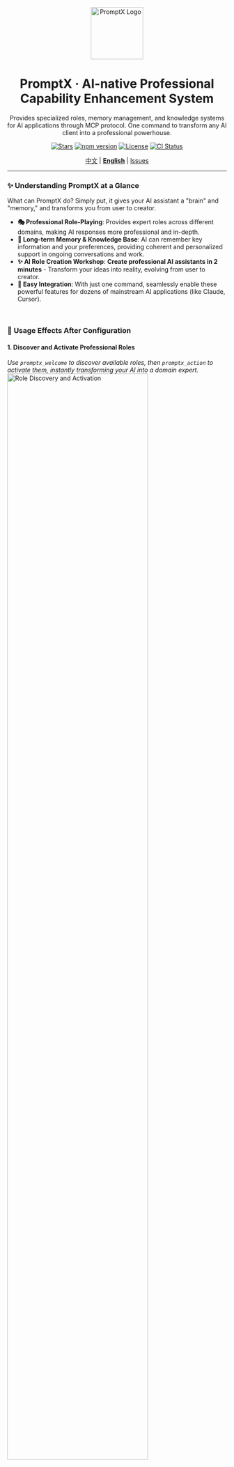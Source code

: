 <div align="center">
  <img src="assets/logo/Creative PromptX Duck Logo 4.svg" alt="PromptX Logo" width="120" height="120"/>
  <h1>PromptX · AI-native Professional Capability Enhancement System</h1>
  <p>Provides specialized roles, memory management, and knowledge systems for AI applications through MCP protocol. One command to transform any AI client into a professional powerhouse.</p>

  <!-- Badges -->
  <p>
    <a href=" "><img src="https://img.shields.io/github/stars/Deepractice/PromptX?style=social" alt="Stars"/></a>
    <a href="https://www.npmjs.com/package/dpml-prompt"><img src="https://img.shields.io/npm/v/dpml-prompt?color=orange&logo=npm" alt="npm version"/></a>
    <a href="LICENSE"><img src="https://img.shields.io/github/license/Deepractice/PromptX?color=blue" alt="License"/></a>
    <a href="https://github.com/Deepractice/PromptX/actions"><img src="https://img.shields.io/github/actions/workflow/status/Deepractice/PromptX/ci.yml?label=CI&logo=github" alt="CI Status"/></a>
  </p>
  
  <p>
    <a href="README.md">中文</a> | 
    <strong><a href="README_EN.md">English</a></strong> | 
    <a href="https://github.com/Deepractice/PromptX/issues">Issues</a>
  </p>
</div>

---

### ✨ **Understanding PromptX at a Glance**

What can PromptX do? Simply put, it gives your AI assistant a "brain" and "memory," and transforms you from user to creator.

- **🎭 Professional Role-Playing**: Provides expert roles across different domains, making AI responses more professional and in-depth.
- **🧠 Long-term Memory & Knowledge Base**: AI can remember key information and your preferences, providing coherent and personalized support in ongoing conversations and work.
- **✨ AI Role Creation Workshop**: **Create professional AI assistants in 2 minutes** - Transform your ideas into reality, evolving from user to creator.
- **🔌 Easy Integration**: With just one command, seamlessly enable these powerful features for dozens of mainstream AI applications (like Claude, Cursor).

<br/>

### 📸 **Usage Effects After Configuration**

#### **1. Discover and Activate Professional Roles**
*Use `promptx_welcome` to discover available roles, then `promptx_action` to activate them, instantly transforming your AI into a domain expert.*
<img src="assets/role-discovery.png" alt="Role Discovery and Activation" width="80%">

#### **2. Intelligent Memory**
*Use `promptx_remember` to save key information, and AI will proactively apply this knowledge in subsequent interactions.*
<img src="assets/remember.png" alt="Memory Feature" width="80%">

---

## ⚠️ **Project Status Notice**

PromptX is currently in the **early development stage**, and we are actively improving features and fixing issues. Before reaching the official stable version, you may encounter some usage issues or instability.

**We sincerely ask for your understanding and support!** 🙏

### 📞 **Need Help? Get Support!**

If you encounter any issues during usage, please contact us through:

- 🐛 **Submit Issue**: [GitHub Issues](https://github.com/Deepractice/PromptX/issues) - Describe the problem in detail, we'll respond promptly
- 💬 **Direct Contact**: Add developer WeChat `deepracticex` for immediate assistance
- 📧 **Email Contact**: Send email to `sean@deepracticex.com` for technical support
- 📱 **Tech Community**: Scan the QR code below to join our technical discussion group

Your feedback is invaluable to us and helps us improve product quality rapidly! ✨

---

## 🚀 **Quick Start - 30-Second Setup**

Open your configuration file and copy the `promptx` configuration code below. This is the simplest **zero-configuration mode**, where PromptX automatically handles everything for you.

```json
{
  "mcpServers": {
    "promptx": {
      "command": "npx",
      "args": [
        "-y",
        "-f",
        "--registry",
        "https://registry.npmjs.org",
        "dpml-prompt@beta",
        "mcp-server"
      ]
    }
  }
}
```

**Configuration Parameters:**
- `command`: Specifies using npx to run promptx service
- `args`: Startup parameters configuration list
  - `-y`: Auto-confirm
  - `-f`: Force refresh cache
  - `--registry`: Specify registry source
  - `https://registry.npmjs.org`: Use official registry
  - `dpml-prompt@beta`: Use stable beta version
  - `mcp-server`: Start service

**🎯 It's that simple!** Save the file and restart your AI application, and PromptX is successfully activated.

> **💡 Tip:** The configuration specifically uses the official registry `registry.npmjs.org` to avoid installation issues caused by unofficial mirrors. If you find the installation slow, it's recommended to use a proxy tool for acceleration rather than switching to alternative mirrors.

### 🌐 **Advanced Configuration: HTTP Mode Support**

In addition to the local mode above, PromptX also supports **HTTP mode**, suitable for remote deployment or special network environments:

```bash
# Start HTTP mode server
npx -f -y dpml-prompt@beta mcp-server --transport http --port 3000
```

Then use in client configuration:
```json
{
  "mcpServers": {
    "promptx": {
      "url": "http://localhost:3000/mcp"
    }
  }
}
```

📖 **[Complete Installation & Configuration Guide](https://github.com/Deepractice/PromptX/wiki/PromptX-MCP-Install)** - Detailed configuration methods for various clients and troubleshooting


### New to MCP? [Watch MCP Tutorial on BiliBili](https://www.bilibili.com/video/BV1HFd6YhErb)

Currently, all AI clients that support the MCP protocol can use PromptX. This mainly includes: **Claude Desktop**, **Cursor**, **Windsurf**, **Cline**, **Zed**, **Continue**, and other mainstream AI programming tools, as well as more applications that are in the process of being integrated.

---

### ⚙️ **How It Works**

PromptX acts as a "professional capability middleware" between you and your AI application, communicating through the standard [MCP protocol](https://github.com/metacontroller/mcp).

```mermaid
graph TD
    subgraph "Your AI App (Claude,Cursor,etc.)"
        A[👨‍💻 User Interaction]
    end

    subgraph "PromptX MCP Server"
        C{PromptX Engine}
        D[🎭 Role Library]
        E[🧠 Memory & Knowledge]
    end

    A -- "Calls 'promptx_...' tools" --> B(MCP Protocol)
    B --> C
    C -- "Accesses" --> D
    C -- "Accesses" --> E

    subgraph "Enhanced Response"
        F[✨ Professional Output]
    end
    C --> F
```

When you call the `promptx_...` series of tools, your AI application sends the request via the MCP protocol to PromptX. The PromptX engine loads the appropriate professional roles, retrieves relevant memories, and then returns a professionally enhanced result to your AI application, which is ultimately presented to you.

---

**🎯 After configuration, your AI application will automatically gain 6 professional tools:**
- `promptx_init`: 🏗️ **System Initialization** - Automatically prepares the working environment.
- `promptx_hello`: 👋 **Role Discovery** - Browse all available expert roles.
- `promptx_action`: ⚡ **Role Activation** - Transform into an expert in a specific domain with one click. **(Includes Nuwa🎨 Role Creation Consultant)**
- `promptx_learn`: 📚 **Knowledge Learning** - Have AI learn specific knowledge or skills.
- `promptx_recall`: 🔍 **Memory Retrieval** - Look up historical information from the memory repository.
- `promptx_remember`: 💾 **Experience Saving** - Store important information in long-term memory.

📖 **[Complete MCP Integration Guide](docs/mcp-integration-guide.md)**

---

## 🎨 **Nuwa Creation Workshop - Let everyone become an AI role designer**

<div align="center">
  <img src="assets/logo/nuwa-logo-backgroud.jpg" alt="Nuwa Creation Workshop" width="120" style="border-radius: 50%; margin: 15px 0 25px 0;">
</div>

#### **💫 From Idea to Reality, in Just 2 Minutes**

Have you ever thought: What if I could customize a professional AI assistant for a specific work scenario? **Nuwa makes this idea a reality.**

> *"Every idea deserves its own dedicated AI assistant. Technical barriers should not limit the flight of creativity."*

#### **🎯 Core Value Transformation**

- **🚀 Zero-Barrier Creation**: No need to learn complex technologies, just describe your needs in natural language.
- **⚡ Lightning-Fast Delivery**: From idea to a usable role, the whole process takes 2 minutes.
- **🎭 Professional Quality**: Automatically generates professional AI roles that comply with DPML standards.
- **🔄 Plug-and-Play**: Can be activated and used immediately after creation.
- **💝 Sense of Control**: A magnificent turn from a user to a creator.

#### **✨ Usage Scenarios Examples**

<div align="center">

| 🎯 **User Need** | ⚡ **Nuwa Generated** | 🚀 **Ready to Use** |
|---|---|---|
| 👩‍💼 "I need an AI assistant who understands Xiaohongshu marketing" | Xiaohongshu Marketing Expert Role | `Activate Xiaohongshu Marketing Expert` |
| 👨‍💻 "I want a Python asynchronous programming expert" | Python Asynchronous Programming Tutor Role | `Activate Python Asynchronous Programming Tutor` |
| 🎨 "Give me a UI/UX design consultant" | UI/UX Design Expert Role | `Activate UI/UX Design Expert` |
| 📊 "I need a data analyst assistant" | Data Analysis Expert Role | `Activate Data Analysis Expert` |

</div>

#### **🎪 Experience Nuwa's Creativity - 4 Steps to Create a Custom AI Assistant**

<div align="center">
  <div align="center">
  <img src="assets/nuwa-demo/step1-action-nuwa.jpg" alt="Step 1: Activate the Nuwa Role Creation Consultant" width="80%" style="margin: 10px 0;">
  <img src="assets/nuwa-demo/step2-require-nuwa.jpg" alt="Step 2: Describe your needs to Nuwa" width="80%" style="margin: 10px 0;">
  <img src="assets/nuwa-demo/step3-modify-requirement.jpg" alt="Step 3: Nuwa understands and refines the requirements" width="80%" style="margin: 10px 0;">
  <img src="assets/nuwa-demo/step4-action-bew-role.jpg" alt="Step 4: Activate your newly created custom role" width="80%" style="margin: 10px 0;">
</div>
</div>

```bash
# 1️⃣ Activate the Nuwa Role Creation Consultant
"I want Nuwa to help me create a role"

# 2️⃣ Describe your needs (natural language is fine)
"I need a professional assistant in [domain], mainly for [specific scenario]"

# 3️⃣ Wait 2 minutes for Nuwa to generate a professional role for you
# Nuwa will create the role file, register it with the system, and complete quality checks

# 4️⃣ Immediately activate and use your custom AI assistant
"Activate the role just created"
```

#### **🌟 Nuwa's Design Philosophy**

- **🎯 Boundless Creation**: Allows anyone with an idea to create an AI assistant, breaking down technical barriers.
- **⚡ Instant Gratification**: Meets the demand for immediacy in the digital age.
- **🧠 Guided Growth**: It's not just about using a tool, but also guiding users to understand the boundaries of AI capabilities.
- **🌱 Ecosystem Co-creation**: The roles created by each user can become a source of inspiration for others.

---

## 📋 **Practice Cases: Legacy Lands Library**

<div align="center">
  <img src="https://raw.githubusercontent.com/LegacyLands/legacy-lands-library/main/logo.png" alt="Legacy Lands Library Logo" width="120" style="border-radius: 10px; margin: 15px 0 25px 0;">
</div>

#### 📖 Project Overview

**Project Name:** Legacy Lands Library  
**Project URL:** https://github.com/LegacyLands/legacy-lands-library  
**Project Description:** legacy-lands-library is a development toolkit library for modern Minecraft server plugin development. It aims to provide developers with a cross-platform, production-ready infrastructure.

#### 🏢 Organization Information

**Organization Name:** Legacy Lands  
**Official Website:** https://www.legacylands.cn/  
**Organization Description:** Legacy Lands is an innovative team focused on building large-scale Minecraft civilization simulation experiences. They participate in the open-source community, providing elegant, efficient, and reliable solutions for areas such as Minecraft server plugins.

> #### **💡 Core Developer's Experience**
> "The development experience with PromptX is truly different. Our team, using Claude Code combined with PromptX, had **one developer complete over 11,000 lines of high-quality Java code in just three days.**
>
> The value of this workflow is fully demonstrated in actual development. PromptX solves many pain points of using AI, ensuring consistent code style and quality standards at all times, which greatly reduces the learning curve for new members. Best practices that used to require repeated communication and reliance on documentation are now naturally integrated into every code generation."
> 
> ---
>
> "'Nuwa' makes it more convenient and faster for me to use AI roles. I found that I don't need to know how to code or understand complex AI principles. I just need to tell 'Nuwa' what I want in plain language, and it can handle the complex design work behind the scenes and guide me through the rest. 'Nuwa' itself doesn't write Little Red Book notes, but it can create an expert 'proficient in Little Red Book marketing'. Once this expert is created, I can hand over all my future Little Red Book related work to this new role, which greatly improves efficiency and professionalism."

#### **📚 Related Resources**

- **AI Integration Standards & Practice Guide:** https://github.com/LegacyLands/legacy-lands-library/blob/main/AI_CODE_STANDARDS_ZHCN.md

---

## 📚 **Community Tutorials & Cases**

Community member **coso** developed an MCP tool based on the PromptX architecture and shared the complete development experience:

#### 🔧 **Developing the crawl-mcp tool with the PromptX architecture**
- **Article**: [From Idea to Product: How I Developed an Intelligent Content Processing MCP Tool with Cursor Agent](https://mp.weixin.qq.com/s/x23Ap3t9LBDVNcr_7dcMHQ)
- **Outcome**: [crawl-mcp-server](https://www.npmjs.com/package/crawl-mcp-server) - NPM package | [GitHub](https://github.com/wutongci/crawl-mcp)
- **Highlight**: Using PromptX as an architectural reference, achieved zero-code development, from idea to release in just a few hours.

#### 🛠️ **Templated Practice for MCP Development**
- **Article**: [From Zero Code to Open Source: How I Revolutionized MCP Development with a Template](https://mp.weixin.qq.com/s/aQ9Io2KFoQt8k779L5kuuA)
- **Outcome**: [mcp-template](https://github.com/wutongci/mcp-template) - A universal MCP development template
- **Value**: Reduced MCP development time from 40 hours to 30 minutes.

#### 🧠 **feishu-mcp** - Zero-barrier solution for cross-AI tool memory loss
- **Author**: Community Member
- **Links**: [Application Sharing](https://mp.weixin.qq.com/s/TTl3joJYR2iZU9_NSI2Hbg) | [NPM](https://www.npmjs.com/package/@larksuiteoapi/lark-mcp)
- **Highlight**: Seamless memory continuity across different AI tools and platforms.

#### 🎓 **AI Education Expert Team** - Multi-role collaboration generating high-quality systematic educational content
- **Author**: Community Education Professional
- **Links**: [Innovation Sharing](https://mp.weixin.qq.com/s/8mAq1r5kqAOJM1bmIWlYbQ)
- **Highlight**: Leveraging multiple expert roles to create comprehensive, structured educational materials.

#### ⚖️ **AI Mock Trial** - Immersive courtroom experience with 57,000-word professional transcripts and verdict templates
- **Author**: Community Legal Professional
- **Links**: [Case Study](https://mp.weixin.qq.com/s/gscpUqiApktaSO3Uio5Iiw) | [GitHub](https://github.com/jiangxia/ai-trial)
- **Highlight**: Multi-role collaboration creating immersive trial simulations with production-level legal documentation.

> 💡 We welcome community members to share their practical experience with PromptX. Submit a PR to add it here.

---

## ⭐ **Star Growth Trend**

[![Star History Chart](https://api.star-history.com/svg?repos=Deepractice/PromptX&type=Date)](https://star-history.com/#Deepractice/PromptX&Date)

---

### **🤝 Contribution & Communication**

We welcome any form of contribution and feedback!

- 🌿 **[Branching Strategy](docs/BRANCHING.md)** - Branching and release process
- 🚀 **[Release Process](docs/RELEASE.md)** - Version management and release documentation

Scan the QR code to join our tech community group:

<img src="assets/qrcode.jpg" alt="Tech Community Group" width="200">

---

## 📄 **License**

[MIT License](LICENSE) - Making professional AI capabilities accessible.

---

**🚀 Get Started Now: Launch PromptX MCP Server and enhance your AI application with professional capabilities!**